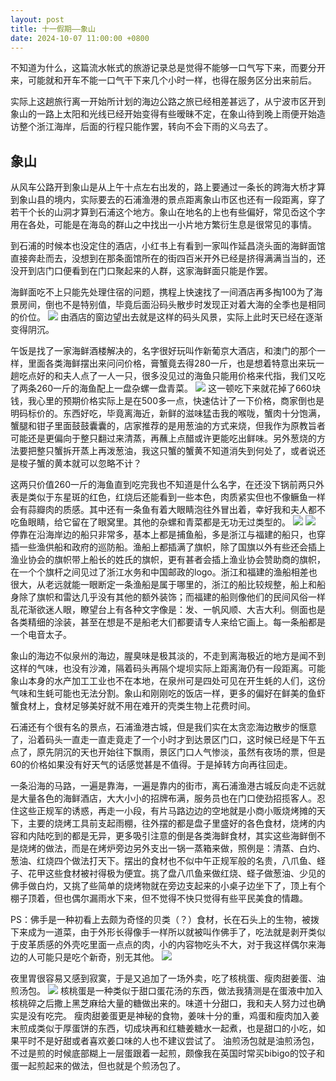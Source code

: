 ```yaml
---
layout: post
title: 十一假期——象山
date: 2024-10-07 11:00:00 +0800
---
```

不知道为什么，这篇流水帐式的旅游记录总是觉得不能够一口气写下来，而要分开来，可能就和开车不能一口气干下来几个小时一样，也得在服务区分出来前后。

实际上这趟旅行离一开始所计划的海边公路之旅已经相差甚远了，从宁波市区开到象山的一路上太阳和光线已经开始变得有些暧昧不定，在象山待到晚上雨便开始造访整个浙江海岸，后面的行程只能作罢，转向不会下雨的义乌去了。
## 象山
从风车公路开到象山是从上午十点左右出发的，路上要通过一条长的跨海大桥才算到象山县的境内，实际要去的石浦渔港的景点距离象山市区也还有一段距离，穿了若干个长的山洞才算到石浦这个地方。象山在地名的上也有些偏好，常见岙这个字用在各处，可能是在海岛的群山之中找出一小片地方繁衍生息是很常见的事情。

到石浦的时候本也没定住的酒店，小红书上有看到一家叫作延昌浇头面的海鲜面馆直接奔赴而去，没想到在那条面馆所在的街四百米开外已经是挤得满满当当的，还没开到店门口便看到在门口聚起来的人群，这家海鲜面只能是作罢。

海鲜面吃不上只能先处理住宿的问题，携程上快速找了一间酒店再多掏100为了海景房间，倒也不是特别值，毕竟后面沿码头散步时发现正对着大海的全季也是相同的价位。
![](https://github.com/mivansaka/blogpicture/blob/main/fxn%202024-10-04%20133806.737.JPEG?raw=true)
由酒店的窗边望出去就是这样的码头风景，实际上此时天已经在逐渐变得阴沉。

午饭是找了一家海鲜酒楼解决的，名字很好玩叫作新葡京大酒店，和澳门的那个一样，里面各类海鲜摆出来问问价格，膏蟹竟去得280一斤，也是想着特意出来玩一趟吃点好的和夫人点了一人一只，很多没见过的海鱼只能用价格来代指，我们又吃了两条260一斤的海鱼配上一盘杂螺一盘青菜。
![](https://github.com/mivansaka/blogpicture/blob/main/IMG_9842.JPEG?raw=truehttps://github.com/mivansaka/blogpicture/blob/main/IMG_9842.JPEG?raw=true)
这一顿吃下来就花掉了660块钱，我心里的预期价格实际上是在500多一点，快速估计了一下价格，商家倒也是明码标价的。东西好吃，毕竟离海近，新鲜的滋味猛击我的喉咙，蟹肉十分饱满，蟹腿和钳子里面鼓鼓囊囊的，店家推荐的是用葱油的方式来烧，但我作为原教旨者可能还是更偏向于整只翻过来清蒸，再蘸上点醋或许更能吃出鲜味。另外葱烧的方法要把整只蟹拆开蒸上再泼葱油，我这只蟹的蟹黄不知道消失到何处了，或者说还是梭子蟹的黄本就可以忽略不计？

这两只价值260一斤的海鱼直到吃完我也不知道是什么名字，在还没下锅前两只外表是类似于东星斑的红色，红烧后还能看到一些本色，肉质紧实但也不像鳜鱼一样会有蒜瓣肉的质感。其中还有一条鱼有着大眼睛泡往外冒出着，幸好我和夫人都不吃鱼眼睛，给它留在了眼窝里。其他的杂螺和青菜都是无功无过类型的。
![](https://github.com/mivansaka/blogpicture/blob/main/fxn%202024-10-04%20163702.459.JPEG?raw=true)
![](https://github.com/mivansaka/blogpicture/blob/main/fxn%202024-10-04%20164805.786.JPEG?raw=true)
停靠在沿海岸边的船只非常多，基本上都是捕鱼船，多是浙江与福建的船只，也穿插一些渔供船和政府的巡防船。渔船上都插满了旗帜，除了国旗以外有些还会插上渔业协会的旗帜带上船长的姓氏的旗帜，更有甚者会插上渔业协会赞助商的旗帜，在一个个旗杆之间见过了浙江水务和中国邮政的logo。浙江和福建的渔船相差也很大，从老远就能一眼断定一条渔船是属于哪里的，浙江的船比较规整，船上和船身除了旗帜和雷达几乎没有其他的额外装饰；而福建的船则像他们的民间风俗一样乱花渐欲迷人眼，瞭望台上有各种文字像是：发、一帆风顺、大吉大利。侧面也是各类精细的涂装，甚至在想是不是船老大们都要请专人来给它画上。每一条船都是一个电音太子。

象山的海边不似泉州的海边，腥臭味是极其淡的，不走到离海极近的地方是闻不到这样的气味，也没有沙滩，隔着码头再隔个堤坝实际上距离海仍有一段距离。可能象山本身的水产加工工业也不在本地，在泉州可是四处可见在开生蚝的人们，这份气味和生蚝可能也无法分割。象山和刚刚吃的饭店一样，更多的偏好在鲜美的鱼虾蟹食材上，食材足够美好就不用在难开的壳类生物上花费时间。

石浦还有个很有名的景点，石浦渔港古城，但是我们实在太贪恋海边散步的惬意了，沿着码头一直走一直走竟走了一个小时才到达景区门口，这时候已经是下午五点了，原先阴沉的天也开始往下飘雨，景区门口人气惨淡，虽然有夜场的票，但是60的价格如果没有好天气的话感觉甚是不值得。于是掉转方向再往回走。

一条沿海的马路，一遍是靠海，一遍是靠内的街市，离石浦渔港古城反向走不远就是大量各色的海鲜酒店，大大小小的招牌布满，服务员也在门口使劲招揽客人。忍住这些正规军的诱惑，再走一小段，有片马路边边的空地就是小商小贩烧烤摊的天下，主要的烧烤工具前支起雨棚，往外摆的都是盘子里盛好的各色食材，烧烤的内容和内陆吃到的都是无异，更多吸引注意的倒是各类海鲜食材，其实这些海鲜倒不是烧烤的做法，而是在烤炉旁边另外支出一锅一蒸箱来做，照例是：清蒸、白灼、葱油、红烧四个做法打天下。摆出的食材也不似中午正规军般的名贵，八爪鱼、蛏子、花甲这些食材被衬得极为便宜。挑了盘八爪鱼来做红烧、蛏子做葱油、少见的佛手做白灼，又挑了些简单的烧烤物就在旁边支起来的小桌子边坐下了，顶上有个棚子顶着，但也偶尔漏雨水下来，但不觉得不快只觉得有些平民美食的情趣。

PS：佛手是一种初看上去颇为奇怪的贝类（？）食材，长在石头上的生物，被拨下来成为一道菜，由于外形长得像手一样所以就被叫作佛手了，吃法就是剥开类似于皮革质感的外壳吃里面一点点的肉，小的内容物吃头不大，对于我这样偶尔来海边的人可能只是吃个新奇，别无其他。
![](https://github.com/mivansaka/blogpicture/blob/main/fxn%202024-10-04%20175044.278.JPEG?raw=true)

夜里胃很容易又感到寂寞，于是又追加了一场外卖，吃了核桃蛋、瘦肉甜姜蛋、油煎汤包。
![](https://github.com/mivansaka/blogpicture/blob/main/fxn%202024-10-04%20224941.597.JPEG?raw=true)
核桃蛋是一种类似于甜口蛋花汤的东西，做法我猜测是在蛋液中加入核桃碎之后撒上黑芝麻给大量的糖做出来的。味道十分甜口，我和夫人努力过也确实是没有吃完。
瘦肉甜姜蛋更是神秘的食物，姜味十分的重，鸡蛋和瘦肉加入姜末煎成类似于厚蛋饼的东西，切成块再和红糖姜糖水一起煮，也是甜口的小吃，如果平时不是好甜或者喜欢姜口味的人也不建议尝试了。
油煎汤包就是油煎汤包，不过是煎的时候底部糊上一层蛋跟着一起煎，颇像我在英国时常买bibigo的饺子和蛋一起煎起来的做法，但也就是个煎汤包了。

